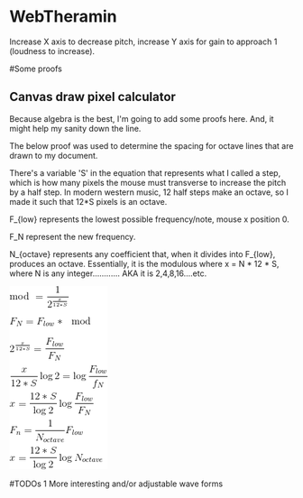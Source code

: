 # WebTheramin
Increase X axis to decrease pitch, increase Y axis for gain to approach 1 (loudness to increase).



#Some proofs
## Canvas draw pixel calculator

Because algebra is the best, I'm going to add some proofs here. And, it might help my sanity down the line.

The below proof was used to determine the spacing for octave lines that are drawn to my document.

There's a variable 'S' in the equation that represents what I called a step,
which is how many pixels the mouse must transverse to increase the pitch by a half step.
In modern western music, 12 half steps make an octave, so I made it such that 12*S pixels is an octave.

F_{low} represents the lowest possible frequency/note, mouse x position 0.

F_N represent the new frequency.

N_{octave} represents any coefficient that, when it divides into F_{low}, produces an octave.
Essentially, it is the modulous where x = N * 12 * S, where N is any integer............ AKA it is 2,4,8,16....etc.


![Alt Text](https://github.com/C-Powers/WebTheramin/raw/master/images/CodeCogsEqn.gif)

#TODOs
1  More interesting and/or adjustable wave forms
